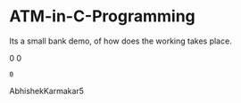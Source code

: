 # ATM-in-C-Programming
Its a small bank demo, of how does the working takes place.

0
0

    0

AbhishekKarmakar5
